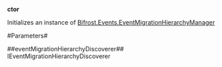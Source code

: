 **ctor**

Initializes an instance of [Bifrost.Events.EventMigrationHierarchyManager](Bifrost.Events.EventMigrationHierarchyManager)

#Parameters#


##eventMigrationHierarchyDiscoverer##
IEventMigrationHierarchyDiscoverer
